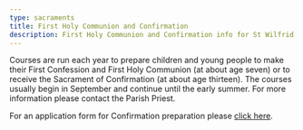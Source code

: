 ```yaml
---
type: sacraments
title: First Holy Communion and Confirmation
description: First Holy Communion and Confirmation info for St Wilfrid's and St Joseph's
---
```

Courses are run each year to prepare children and young people to make their First Confession and First Holy Communion (at about age seven) or to receive the Sacrament of Confirmation (at about age thirteen). The courses usually begin in September and continue until the early summer. For more information please contact the Parish Priest.

For an application form for Confirmation preparation please [click here](/).
